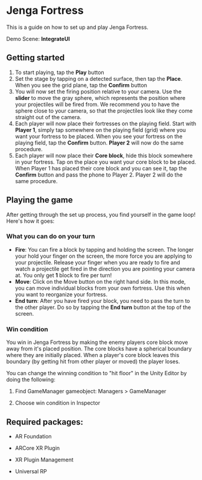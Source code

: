 # Jenga Fortress
This is a guide on how to set up and play Jenga Fortress.

Demo Scene: **IntegrateUI**

## Getting started
1. To start playing, tap the <strong>Play</strong> button 
2. Set the stage by tapping on a detected surface, then tap the <strong>Place</strong>. When you see the grid plane, tap the <strong>Confirm</strong> button
3. You will now set the firing position relative to your camera. Use the <strong>slider</strong> to move the gray sphere, which represents the position where your projectiles will be fired from. We recommend you to have the sphere close to your camera, so that the projectiles look like they come straight out of the camera. 
4. Each player will now place their fortresses on the playing field. Start with <strong>Player 1</strong>, simply tap somewhere on the playing field (grid) where you want your fortress to be placed. When you see your fortress on the playing field, tap the <strong>Confirm</strong> button. <strong>Player 2</strong> will now do the same procedure. 
5. Each player will now place their <strong>Core block</strong>, hide this block somewhere in your fortress. Tap on the place you want your core block to be placed. When Player 1 has placed their core block and you can see it, tap the <strong>Confirm</strong> button and pass the phone to Player 2. Player 2 will do the same procedure.

## Playing the game
After getting through the set up process, you find yourself in the game loop! Here's how it goes:
 ### What you can do on your turn
 * <strong>Fire</strong>: You can fire a block by tapping and holding the screen. The longer your hold your finger on the screen, the more force you are applying to your projectile. Release your finger when you are ready to fire and watch a projectile get fired in the direction you are pointing your camera at. You only get <strong>1</strong> block to fire per turn!
 * <strong>Move</strong>: Click on the Move button on the right hand side. In this mode, you can move individual blocks from your own fortress. Use this when you want to reorganize your fortress.
 * <strong>End turn</strong>: After you have fired your block, you need to pass the turn to the other player. Do so by tapping the <strong>End turn</strong> button at the top of the screen. 

### Win condition
You win in Jenga Fortress by making the enemy players core block move away from it's placed position. The core blocks have a spherical boundary where they are initially placed. When a player's core block leaves this boundary (by getting hit from other player or moved) the player loses. 

You can change the winning condition to "hit floor" in the Unity Editor by doing the following:

1. Find GameManager gameobject: Managers > GameManager

2. Choose win condition in Inspector

## Required packages:

- AR Foundation

- ARCore XR Plugin

- XR Plugin Management

- Universal RP